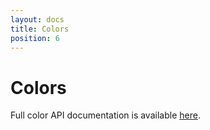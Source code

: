 ```yaml
---
layout: docs
title: Colors
position: 6
---
```


# Colors

Full color API documentation is available [here](/cibotech/evilplot/scaladoc/jvm/com/cibo/evilplot/colors/index.html).
